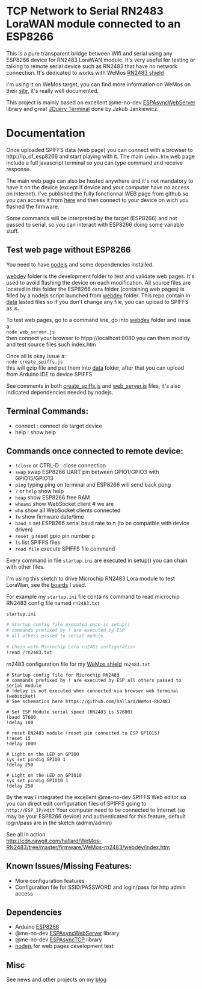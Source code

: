 TCP Network to Serial RN2483 LoraWAN module connected to an ESP8266
===================================================================

This is a pure transparent bridge between Wifi and serial using any ESP8266 device for RN2483 LoraWAN module. It's very useful for testing or talking to remote serial device such as RN2483 that have no network connection.
It's dedicated to works with WeMos [RN2483 shield][8]

I'm using it on WeMos target, you can find more information on WeMos on their [site][1], it's really well documented.

This project is mainly based on excellent @me-no-dev [ESPAsyncWebServer][4] library and great [JQuery Terminal][3] done by Jakub Jankiewicz.

Documentation
=============

Once uploaded SPIFFS data (web page) you can connect with a browser to http://ip_of_esp8266 and start playing with it.
The main `index.htm` web page include a full javascript terminal so you can type command and receive response.

The main web page can also be hosted anywhere and it's not mandatory to have it on the device (except if device and your computer have no access on Internet). I've published the fully fonctionnal WEB page from github so you can access it from [here][9] and then connect to your device on wich you flashed the firmware.

Some commands will be interpreted by the target (ESP8266) and not passed to serial, so you can interact with ESP8266 doing some variable stuff.

Test web page without ESP8266
-----------------------------

You need to have [nodejs][7] and some dependencies installed.

[webdev][10] folder is the development folder to test and validate web pages. It's used to avoid flashing the device on each modification.
All source files are located in this folder the ESP8266 `data` folder (containing web pages) is filled by a nodejs script launched from [webdev][10] folder. This repo contain in [data][13] lasted files so if you don't change any file, you can upload to SPIFFS as is.

To test web pages, go to a command line, go into [webdev][10] folder and issue a:    
`node web_server.js`     
then connect your browser to htpp://localhost:8080 you can them modidy and test source files such index.htm
    
Once all is okay issue a:    
`node create_spiffs.js`     
this will gzip file and put them into [data][13] folder, after that you can upload from Arduino IDE to device SPIFFS

See comments in both [create_spiffs.js][11] and [web_server.js][11] files, it's also indicated dependencies needed by nodejs.

Terminal Commands:
------------------
- connect : connect do target device
- help : show help

Commands once connected to remote device:
-----------------------------------------
- `!close` or CTRL-D : close connection
- `swap` swap ESP8266 UART pin between GPIO1/GPIO3 with GPIO15/GPIO13
- `ping` typing ping on terminal and ESP8266 will send back pong
- `?` or `help` show help
- `heap` show ESP8266 free RAM
- `whoami` show WebSocket client # we are
- `who` show all WebSocket clients connected
- `fw` show firmware date/time
- `baud n` set ESP8266 serial baud rate to n (to be compatble with device driven)
- `reset p` reset gpio pin number p
- `ls` list SPIFFS files
- `read file` execute SPIFFS file command


Every command in file `startup.ini` are executed in setup() you can chain with other files. 

I'm using this sketch to drive Microchip RN2483 Lora module to test LoraWan, see the [boards][8] I used.

For example my `startup.ini` file contains command to read microchip RN2483 config file named `rn2483.txt`

`startup.ini`
```sh
# Startup config file executed once in setup()
# commands prefixed by ! are executed by ESP
# all others passed to serial module

# Chain with Microchip Lora rn2483 configuration
!read /rn2483.txt

```

rn2483 configuration file for my [WeMos shield][8] `rn2483.txt`
```shell
# Startup config file for Microchip RN2483
# commands prefixed by ! are executed by ESP all others passed to serial module
# !delay is not executed when connected via browser web terminal (websocket)
# See schematics here https://github.com/hallard/WeMos-RN2483

# Set ESP Module serial speed (RN2483 is 57600)
!baud 57600
!delay 100

# reset RN2483 module (reset pin connected to ESP GPIO15)
!reset 15
!delay 1000

# Light on the LED on GPIO0
sys set pindig GPIO0 1
!delay 250

# Light on the LED on GPIO10
sys set pindig GPIO10 1
!delay 250
```

By the way I integrated the excellent @me-no-dev SPIFFS Web editor so you can direct edit configuration files of SPIFFS going to 
`http://ESP_IP/edit`
Your computer need to be connected to Internet (so may be your ESP8266 device) and authenticated for this feature, default login/pass are in the sketch (admin/admin)

See all in action    
http://cdn.rawgit.com/hallard/WeMos-RN2483/tree/master/firmware/WeMos-rn2483/webdev/index.htm

Known Issues/Missing Features:
------------------------------
- More configuration features 
- Configuration file for SSID/PASSWORD and login/pass for http admin access

Dependencies
------------
- Arduino [ESP8266][6]
- @me-no-dev [ESPAsyncWebServer][4] library
- @me-no-dev [ESPAsyncTCP][5] library 
- [nodejs][7] for web pages development test 

Misc
----
See news and other projects on my [blog][2] 
 
[1]: http://www.wemos.cc/
[2]: https://hallard.me
[3]: http://terminal.jcubic.pl/
[4]: https://github.com/me-no-dev/ESPAsyncWebServer
[5]: https://github.com/me-no-dev/ESPAsyncTCP
[6]: https://github.com/esp8266/Arduino/blob/master/README.md
[7]: https://nodejs.org/
[8]: https://github.com/hallard/WeMos-RN2483/blob/master/README.md
[9]: http://cdn.rawgit.com/hallard/WeMos-RN2483/tree/master/firmware/WeMos-rn2483/webdev/index.htm
[10]: https://github.com/hallard/WeMos-RN2483/tree/master/firmware/WeMos-rn2483/webdev
[11]: https://github.com/hallard/WeMos-RN2483/blob/master/firmware/WeMos-rn2483/webdev/create_spiffs.js
[12]: https://github.com/hallard/WeMos-RN2483/blob/master/firmware/WeMos-rn2483/webdev/web_server.js
[13]: https://github.com/hallard/WeMos-RN2483/tree/master/firmware/WeMos-rn2483/data



